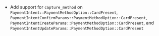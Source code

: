 * Add support for `capture_method` on `PaymentIntent::PaymentMethodOption::CardPresent`, `PaymentIntentConfirmParams::PaymentMethodOption::CardPresent`, `PaymentIntentCreateParams::PaymentMethodOption::CardPresent`, and `PaymentIntentUpdateParams::PaymentMethodOption::CardPresent`